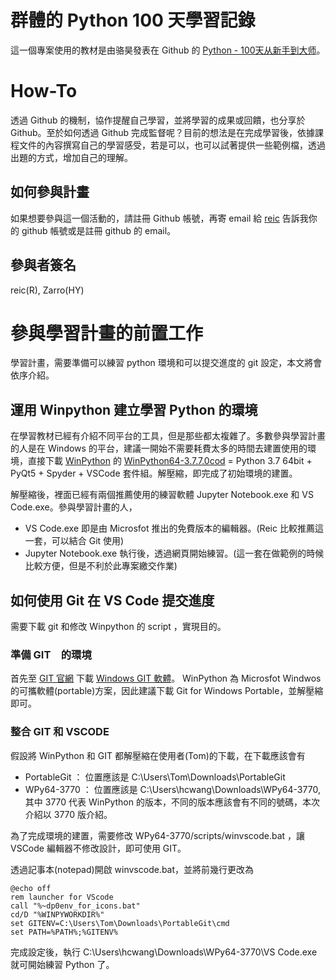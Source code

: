 # 群體的 Python 100 天學習記錄

這一個專案使用的教材是由骆昊發表在 Github 的 [Python - 100天从新手到大师](https://github.com/jackfrued/Python-100-Days)。

# How-To

透過 Github 的機制，協作提醒自己學習，並將學習的成果或回饋，也分享於 Github。至於如何透過 Github 完成監督呢？目前的想法是在完成學習後，依據課程文件的內容撰寫自己的學習感受，若是可以，也可以試著提供一些範例檔，透過出題的方式，增加自己的理解。

## 如何參與計畫

如果想要參與這一個活動的，請註冊 Github 帳號，再寄 email 給 [reic](mailto:reic.wang@gmail.com) 告訴我你的 github 帳號或是註冊 github 的 email。

## 參與者簽名

reic(R), Zarro(HY)

# 參與學習計畫的前置工作

學習計畫，需要準備可以練習 python 環境和可以提交進度的 git 設定，本文將會依序介紹。

## 運用 Winpython 建立學習 Python 的環境

在學習教材已經有介紹不同平台的工具，但是那些都太複雜了。多數參與學習計畫的人是在 Windows 的平台，建議一開始不需要耗費太多的時間去建置使用的環境，直接下載 [WinPython](https://winpython.github.io/) 的 [WinPython64-3.7.7.0cod](https://github.com/winpython/winpython/releases/download/2.3.20200319/Winpython64-3.7.7.0cod.exe) = Python 3.7 64bit + PyQt5 + Spyder + VSCode 套件組。解壓縮，即完成了初始環境的建置。

解壓縮後，裡面已經有兩個推薦使用的練習軟體 Jupyter Notebook.exe 和 VS Code.exe。參與學習計畫的人，

* VS Code.exe 即是由 Microsfot 推出的免費版本的編輯器。(Reic 比較推薦這一套，可以結合 Git 使用)
* Jupyter Notebook.exe 執行後，透過網頁開始練習。(這一套在做範例的時候比較方便，但是不利於此專案繳交作業)

## 如何使用 Git 在 VS Code 提交進度

需要下載 git 和修改 Winpython 的 script ，實現目的。

###  準備 GIT　的環境

首先至 [GIT 官網](https://git-scm.com/) 下載 [Windows GIT 軟體](https://git-scm.com/download/win)。 WinPython 為 Microsfot Windwos 的可攜軟體(portable)方案，因此建議下載 Git for Windows Portable，並解壓縮即可。

### 整合 GIT 和 VSCODE

假設將 WinPython 和 GIT 都解壓縮在使用者(Tom)的下載，在下載應該會有

* PortableGit ： 位置應該是 C:\Users\Tom\Downloads\PortableGit
* WPy64-3770 ： 位置應該是 C:\Users\hcwang\Downloads\WPy64-3770, 其中 3770 代表 WinPython 的版本，不同的版本應該會有不同的號碼，本次介紹以 3770 版介紹。

為了完成環境的建置，需要修改 WPy64-3770/scripts/winvscode.bat ，讓 VSCode 編輯器不修改設計，即可使用 GIT。

透過記事本(notepad)開啟 winvscode.bat，並將前幾行更改為

```
@echo off
rem launcher for VScode
call "%~dp0env_for_icons.bat"
cd/D "%WINPYWORKDIR%"
set GITENV=C:\Users\Tom\Downloads\PortableGit\cmd
set PATH=%PATH%;%GITENV%
```

完成設定後，執行 C:\Users\hcwang\Downloads\WPy64-3770\VS Code.exe 就可開始練習 Python 了。